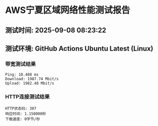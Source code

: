 # AWS宁夏区域网络性能测试报告
## 测试时间: 2025-09-08 08:23:22
## 测试环境: GitHub Actions Ubuntu Latest (Linux)

### 带宽测试结果
```
Ping: 10.488 ms
Download: 1987.74 Mbit/s
Upload: 1982.48 Mbit/s
```

### HTTP连接测试结果
```
HTTP状态码: 307
响应时间: 1.150000秒
下载速度: 0字节/秒
```

